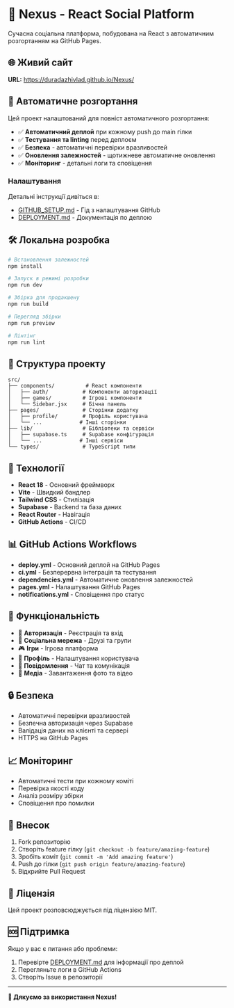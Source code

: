 # 🚀 Nexus - React Social Platform

Сучасна соціальна платформа, побудована на React з автоматичним розгортанням на GitHub Pages.

## 🌐 Живий сайт

**URL:** https://duradazhivlad.github.io/Nexus/

## 🚀 Автоматичне розгортання

Цей проект налаштований для повніст автоматичного розгортання:

- ✅ **Автоматичний деплой** при кожному push до main гілки
- ✅ **Тестування та linting** перед деплоєм
- ✅ **Безпека** - автоматичні перевірки вразливостей
- ✅ **Оновлення залежностей** - щотижневе автоматичне оновлення
- ✅ **Моніторинг** - детальні логи та сповіщення

### Налаштування

Детальні інструкції дивіться в:
- [GITHUB_SETUP.md](./GITHUB_SETUP.md) - Гід з налаштування GitHub
- [DEPLOYMENT.md](./DEPLOYMENT.md) - Документація по деплою

## 🛠️ Локальна розробка

```bash
# Встановлення залежностей
npm install

# Запуск в режимі розробки
npm run dev

# Збірка для продакшену
npm run build

# Перегляд збірки
npm run preview

# Лінтінг
npm run lint
```

## 📁 Структура проекту

```
src/
├── components/          # React компоненти
│   ├── auth/           # Компоненти авторизації
│   ├── games/          # Ігрові компоненти
│   └── Sidebar.jsx     # Бічна панель
├── pages/              # Сторінки додатку
│   ├── profile/        # Профіль користувача
│   └── ...            # Інші сторінки
├── lib/                # Бібліотеки та сервіси
│   ├── supabase.ts     # Supabase конфігурація
│   └── ...            # Інші сервіси
└── types/              # TypeScript типи
```

## 🔧 Технології

- **React 18** - Основний фреймворк
- **Vite** - Швидкий бандлер
- **Tailwind CSS** - Стилізація
- **Supabase** - Backend та база даних
- **React Router** - Навігація
- **GitHub Actions** - CI/CD

## 📊 GitHub Actions Workflows

- **deploy.yml** - Основний деплой на GitHub Pages
- **ci.yml** - Безперервна інтеграція та тестування
- **dependencies.yml** - Автоматичне оновлення залежностей
- **pages.yml** - Налаштування GitHub Pages
- **notifications.yml** - Сповіщення про статус

## 🎯 Функціональність

- 👤 **Авторизація** - Реєстрація та вхід
- 👥 **Соціальна мережа** - Друзі та групи
- 🎮 **Ігри** - Ігрова платформа
- 📱 **Профіль** - Налаштування користувача
- 💬 **Повідомлення** - Чат та комунікація
- 📸 **Медіа** - Завантаження фото та відео

## 🔒 Безпека

- Автоматичні перевірки вразливостей
- Безпечна авторизація через Supabase
- Валідація даних на клієнті та сервері
- HTTPS на GitHub Pages

## 📈 Моніторинг

- Автоматичні тести при кожному коміті
- Перевірка якості коду
- Аналіз розміру збірки
- Сповіщення про помилки

## 🤝 Внесок

1. Fork репозиторію
2. Створіть feature гілку (`git checkout -b feature/amazing-feature`)
3. Зробіть коміт (`git commit -m 'Add amazing feature'`)
4. Push до гілки (`git push origin feature/amazing-feature`)
5. Відкрийте Pull Request

## 📄 Ліцензія

Цей проект розповсюджується під ліцензією MIT.

## 🆘 Підтримка

Якщо у вас є питання або проблеми:

1. Перевірте [DEPLOYMENT.md](./DEPLOYMENT.md) для інформації про деплой
2. Перегляньте логи в GitHub Actions
3. Створіть Issue в репозиторії

---

**🎉 Дякуємо за використання Nexus!**
